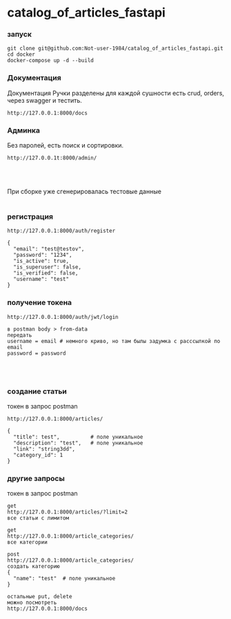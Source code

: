 # catalog_of_articles_fastapi
### запуск
```
git clone git@github.com:Not-user-1984/catalog_of_articles_fastapi.git
cd docker
docker-compose up -d --build
```
### Документация 
Документация 
Ручки разделены для каждой сушности есть crud, orders,
через swagger и тестить.

```
http://127.0.0.1:8000/docs
```


### Админка
Без паролей, есть поиск и сортировки.

```
http://127.0.0.1t:8000/admin/
```
<br>
<br>


При сборке уже сгенерировалась тестовые данные 
<br>
<br>


### регистрация

```
http://127.0.0.1:8000/auth/register

{
  "email": "test@testov",
  "password": "1234",
  "is_active": true,
  "is_superuser": false,
  "is_verified": false,
  "username": "test"
}

```

### получение токена

```
http://127.0.0.1:8000/auth/jwt/login

в postman body > from-data
передать 
username = email # немного криво, но там былы задумка с расссылкой по email
password = password

```
<br>
<br>

### создание статьи

токен в запрос postman

```
http://127.0.0.1:8000/articles/

{
  "title": test",          # полe уникальнoe
  "description": "test",   # полe уникальнoe
  "link": "string3dd",
  "category_id": 1
}
```


### другие запросы 
токен в запрос postman

```
get
http://127.0.0.1:8000/articles/?limit=2 
все статьи с лимитом

get
http://127.0.0.1:8000/article_categories/
все категории

post
http://127.0.0.1:8000/article_categories/
создать категорию
{
  "name": "test"  # полe уникальнoe
}

остальные put, delete
можно посмотреть 
http://127.0.0.1:8000/docs
```